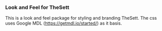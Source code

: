 ### Look and Feel for TheSett

This is a look and feel package for styling and branding TheSett. The css uses
Google MDL (https://getmdl.io/started/) as it basis.
